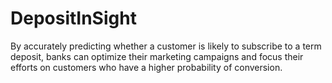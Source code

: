 # DepositInSight
By accurately predicting whether a customer is likely to subscribe to a term deposit, banks can optimize their marketing campaigns and focus their efforts on customers who have a higher probability of conversion. 
